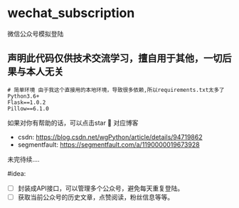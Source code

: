 # wechat_subscription
微信公众号模拟登陆

## 声明此代码仅供技术交流学习，擅自用于其他，一切后果与本人无关

```
# 简单环境 由于我这个直接用的本地环境，导致很多依赖,所以requirements.txt太多了
Python3.6+ 
Flask==1.0.2  
Pillow==6.1.0
```

如果对你有帮助的话，可以点击star 🌈
对应博客 

- csdn: https://blog.csdn.net/wgPython/article/details/94719862
- segmentfault: https://segmentfault.com/a/1190000019673928



未完待续.... 

#idea:
- [ ] 封装成API接口，可以管理多个公众号，避免每天重复登陆。
- [ ] 获取当前公众号的历史文章，点赞阅读，粉丝信息等等。
